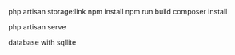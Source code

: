 php artisan storage:link
npm install
npm run build
composer install

php artisan serve

database with sqllite
